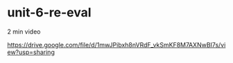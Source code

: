 # unit-6-re-eval
 
2 min video

https://drive.google.com/file/d/1mwJPibxh8nVRdF_vkSmKF8M7AXNwBI7s/view?usp=sharing
